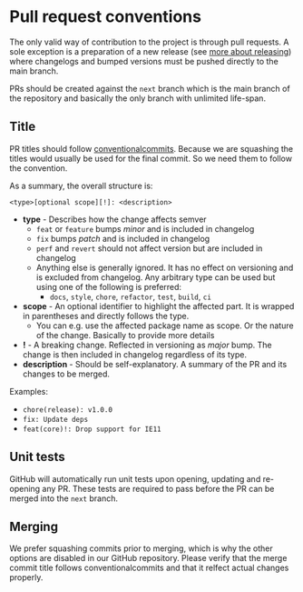 # Pull request conventions

The only valid way of contribution to the project is through pull requests.
A sole exception is a preparation of a new release
(see [more about releasing](releasing.md#publishing-a-regular-release))
where changelogs and bumped versions must be pushed directly to the main branch.

PRs should be created against the `next` branch which is the main branch of the repository
and basically the only branch with unlimited life-span.

## Title

PR titles should follow [conventionalcommits](https://www.conventionalcommits.org/).
Because we are squashing the titles would usually be used for the final commit.
So we need them to follow the convention.

As a summary, the overall structure is:

```
<type>[optional scope][!]: <description>
```

- **type** - Describes how the change affects semver
  - `feat` or `feature` bumps _minor_ and is included in changelog
  - `fix` bumps _patch_ and is included in changelog
  - `perf` and `revert` should not affect version but are included in changelog
  - Anything else is generally ignored. It has no effect on versioning and is excluded from changelog.
    Any arbitrary type can be used but using one of the following is preferred:
    - `docs`, `style`, `chore`, `refactor`, `test`, `build`, `ci`
- **scope** - An optional identifier to highlight the affected part. It is wrapped in parentheses and directly follows the type.
  - You can e.g. use the affected package name as scope. Or the nature of the change. Basically to provide more details
- **!** - A breaking change. Reflected in versioning as _major_ bump. The change is then included in changelog regardless of its type.
- **description** - Should be self-explanatory. A summary of the PR and its changes to be merged.

Examples:

- `chore(release): v1.0.0`
- `fix: Update deps`
- `feat(core)!: Drop support for IE11`

## Unit tests

GitHub will automatically run unit tests upon opening, updating and re-opening any PR.
These tests are required to pass before the PR can be merged into the `next` branch.

## Merging

We prefer squashing commits prior to merging, which is why the other options are disabled in our GitHub repository.
Please verify that the merge commit title follows conventionalcommits and that it relfect actual changes properly.
